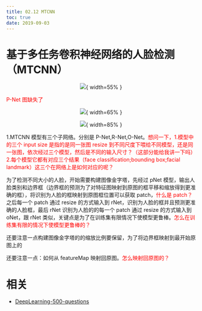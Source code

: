 ```yaml
---
title: 02.12 MTCNN
toc: true
date: 2019-09-03
---
```


# 基于多任务卷积神经网络的人脸检测（MTCNN）

<center>

![](http://images.iterate.site/blog/image/20190722/ChCNqjHi2GDF.png?imageslim){ width=55% }

</center>


<span style="color:red;">P-Net 图缺失了</span>

<center>

![](http://images.iterate.site/blog/image/20190722/vAA1Bxz1bE2g.png?imageslim){ width=65% }

</center>


<center>

![](http://images.iterate.site/blog/image/20190722/4zeNq1ONncpY.png?imageslim){ width=85% }

</center>


1.MTCNN 模型有三个子网络。分别是 P-Net,R-Net,O-Net。<span style="color:red;">想问一下，1.模型中的三个 input size 是指的是同一张图 resize 到不同尺度下喂给不同模型，还是同一张图，依次经过三个模型，然后是不同的输入尺寸？（这部分能给我讲一下吗）2.每个模型它都有对应三个结果（face classification;bounding box;facial landmark）这三个在网络上是如何对应的呢？</span>

为了检测不同大小的人脸，开始需要构建图像金字塔，先经过 pNet 模型，输出人脸类别和边界框（边界框的预测为了对特征图映射到原图的框平移和缩放得到更准确的框），将识别为人脸的框映射到原图框位置可以获取 patch，<span style="color:red;">什么是 patch？</span>之后每一个 patch 通过 resize 的方式输入到 rNet，识别为人脸的框并且预测更准确的人脸框，最后 rNet 识别为人脸的的每一个 patch 通过 resize 的方式输入到 oNet，跟 rNet 类似，关键点是为了在训练集有限情况下使模型更鲁棒。<span style="color:red;">怎么在训练集有限的情况下使模型更鲁棒的？</span>

还要注意一点构建图像金字塔的的缩放比例要保留，为了将边界框映射到最开始原图上的

还要注意一点：如何从 featureMap 映射回原图。<span style="color:red;">怎么映射回原图的？</span>






# 相关

- [DeepLearning-500-questions](https://github.com/scutan90/DeepLearning-500-questions)
